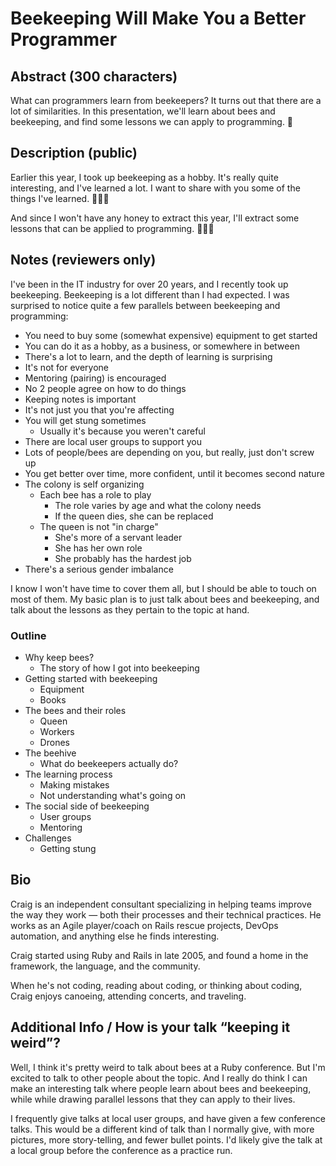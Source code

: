 
Beekeeping Will Make You a Better Programmer
============================================

Abstract (300 characters)
--------

What can programmers learn from beekeepers?
It turns out that there are a lot of similarities.
In this presentation, we'll learn about bees and beekeeping,
and find some lessons we can apply to programming.
🐝


Description (public)
-----------

Earlier this year, I took up beekeeping as a hobby.
It's really quite interesting, and I've learned a lot.
I want to share with you some of the things I've learned.
🐝🐝🐝

And since I won't have any honey to extract this year,
I'll extract some lessons that can be applied to programming.
🍯🍯🍯


Notes (reviewers only)
-----

I've been in the IT industry for over 20 years,
and I recently took up beekeeping.
Beekeeping is a lot different than I had expected.
I was surprised to notice quite a few parallels between beekeeping and programming:

* You need to buy some (somewhat expensive) equipment to get started
* You can do it as a hobby, as a business, or somewhere in between
* There's a lot to learn, and the depth of learning is surprising
* It's not for everyone
* Mentoring (pairing) is encouraged
* No 2 people agree on how to do things
* Keeping notes is important
* It's not just you that you're affecting
* You will get stung sometimes
    * Usually it's because you weren't careful
* There are local user groups to support you
* Lots of people/bees are depending on you, but really, just don't screw up
* You get better over time, more confident, until it becomes second nature
* The colony is self organizing
    * Each bee has a role to play
        * The role varies by age and what the colony needs
        * If the queen dies, she can be replaced
    * The queen is not "in charge"
        * She's more of a servant leader
        * She has her own role
        * She probably has the hardest job
* There's a serious gender imbalance

I know I won't have time to cover them all, but I should be able to touch on most of them.
My basic plan is to just talk about bees and beekeeping,
and talk about the lessons as they pertain to the topic at hand.

### Outline ###

* Why keep bees?
    * The story of how I got into beekeeping
* Getting started with beekeeping
    * Equipment
    * Books
* The bees and their roles
    * Queen
    * Workers
    * Drones
* The beehive
    * What do beekeepers actually do?
* The learning process
    * Making mistakes
    * Not understanding what's going on
* The social side of beekeeping
    * User groups
    * Mentoring
* Challenges
    * Getting stung


Bio
---

Craig is an independent consultant specializing in helping teams improve the way they work —
both their processes and their technical practices.
He works as an Agile player/coach on Rails rescue projects, DevOps automation, and anything else he finds interesting.

Craig started using Ruby and Rails in late 2005, and found a home in the framework, the language, and the community.

When he's not coding, reading about coding, or thinking about coding,
Craig enjoys canoeing, attending concerts, and traveling.


Additional Info / How is your talk “keeping it weird”?
------------------------------------------------------

Well, I think it's pretty weird to talk about bees at a Ruby conference.
But I'm excited to talk to other people about the topic.
And I really do think I can make an interesting talk where people learn about bees and beekeeping,
while while drawing parallel lessons that they can apply to their lives.

I frequently give talks at local user groups, and have given a few conference talks.
This would be a different kind of talk than I normally give,
with more pictures, more story-telling, and fewer bullet points.
I'd likely give the talk at a local group before the conference as a practice run.
